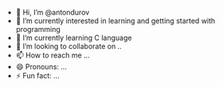 - 👋 Hi, I’m @antondurov
- 👀 I’m currently interested in learning and getting started with programming
- 🌱 I’m currently learning C language
- 💞️ I’m looking to collaborate on ..
- 📫 How to reach me ...
- 😄 Pronouns: ...
- ⚡ Fun fact: ...

<!---
antondurov/antondurov is a ✨ special ✨ repository because its `README.md` (this file) appears on your GitHub profile.
You can click the Preview link to take a look at your changes.
--->
